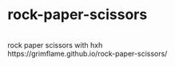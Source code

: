 # rock-paper-scissors
<br>
rock paper scissors with hxh
<br>
https://grimflame.github.io/rock-paper-scissors/